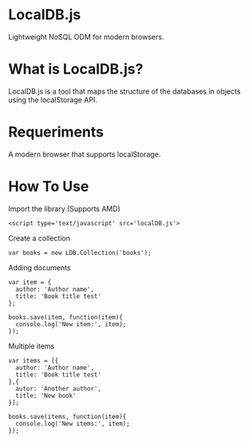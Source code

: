 LocalDB.js
==========

Lightweight NoSQL ODM for modern browsers.

# What is LocalDB.js?

LocalDB.js is a tool that maps the structure of the databases in objects using the localStorage API.

# Requeriments

A modern browser that supports localStorage.

# How To Use

Import the library (Supports AMD)

```
<script type='text/javascript' src='localDB.js'>
```

Create a collection

```
var books = new LDB.Collection('books');
```

Adding documents

```
var item = {
  author: 'Author name',
  title: 'Book title test'
};

books.save(item, function(item){
  console.log('New item:', item);
});
```

Multiple items

```
var items = [{
  author: 'Author name',
  title: 'Book title test'
},{
  autor: 'Another author',
  title: 'New book'
}];

books.save(items, function(item){
  console.log('New items:', item);
});
```